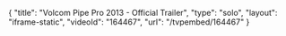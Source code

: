 {
    "title": "Volcom Pipe Pro 2013 - Official Trailer",
    "type": "solo",
    "layout": "iframe-static",
    "videoId": "164467",
    "url": "\/tvpembed\/164467"
}